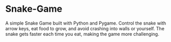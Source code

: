 # Snake-Game
A simple Snake Game built with Python and Pygame. Control the snake with arrow keys, eat food to grow, and avoid crashing into walls or yourself. The snake gets faster each time you eat, making the game more challenging.
